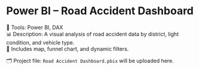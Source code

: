 # Power BI – Road Accident Dashboard

📌 Tools: Power BI, DAX  
📊 Description: A visual analysis of road accident data by district, light condition, and vehicle type.  
🧠 Includes map, funnel chart, and dynamic filters.

🗂️ Project file: `Road Accident Dashboard.pbix` will be uploaded here.
